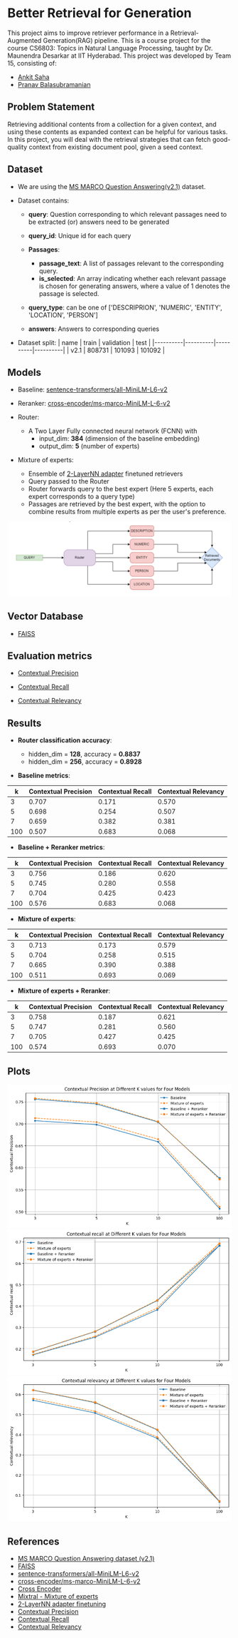 
# Better Retrieval for Generation
This project aims to improve retriever performance in a Retrieval-Augmented Generation(RAG) pipeline. This is a course project for the course CS6803: Topics in Natural Language Processing, taught by Dr. Maunendra Desarkar at IIT Hyderabad. This project was developed by Team 15, consisting of:
- [Ankit Saha](https://github.com/Ankit-Saha-2003)
- [Pranav Balasubramanian](https://github.com/Pranavb060504)

## Problem Statement
Retrieving additional contents from a collection for a given context, and using these contents as expanded context can be helpful for various tasks. In this project, you will deal with the retrieval strategies that can fetch good-quality context from existing document pool, given a seed context.

## Dataset
- We are using the [MS MARCO Question Answering(v2.1)](https://huggingface.co/datasets/microsoft/ms_marco) dataset.

- Dataset contains:

    - **query**: Question corresponding to which relevant passages need to be extracted (or) answers need to be generated

    - **query_id**: Unique id for each query

    - **Passages**:  
        - **passage_text**: A list of passages relevant to the corresponding query.  
        - **is_selected**: An array indicating whether each relevant passage is chosen for generating answers, where a value of 1 denotes the passage is selected. 

    - **query_type**: can be one of ['DESCRIPRION', 'NUMERIC', 'ENTITY', 'LOCATION', 'PERSON']
    
    - **answers**: Answers to corresponding queries

- Dataset split:
    | name | train | validation | test |
    |----------|----------|----------|----------|
    | v2.1    | 808731 | 101093	| 101092 |

## Models
 
- Baseline: [sentence-transformers/all-MiniLM-L6-v2](https://huggingface.co/sentence-transformers/all-MiniLM-L6-v2)

- Reranker: [cross-encoder/ms-marco-MiniLM-L-6-v2](https://huggingface.co/cross-encoder/ms-marco-MiniLM-L-6-v2)

- Router:

    - A Two Layer Fully connected neural network (FCNN) with 
        - input_dim: **384** (dimension of the baseline embedding)
        - output_dim: **5** (number of experts)

- Mixture of experts:

    - Ensemble of [2-LayerNN adapter](https://docs.llamaindex.ai/en/stable/examples/finetuning/embeddings/finetune_embedding_adapter/) finetuned retrievers
    - Query passed to the Router
    - Router forwards query to the best expert (Here 5 experts, each expert corresponds to a query type)
    - Passages are retrieved by the best expert, with the option to combine results from multiple experts as per the user's preference.

![Mixture of experts](images/mixture_of_experts.png)


## Vector Database

- [FAISS](https://python.langchain.com/docs/integrations/vectorstores/faiss/)

## Evaluation metrics

- [Contextual Precision](https://docs.confident-ai.com/docs/metrics-contextual-precision)

- [Contextual Recall](https://docs.confident-ai.com/docs/metrics-contextual-recall)

- [Contextual Relevancy](https://docs.confident-ai.com/docs/metrics-contextual-relevancy)


## Results

- **Router classification accuracy**:
    - hidden_dim = **128**, accuracy = **0.8837**
    - hidden_dim = **256**, accuracy = **0.8928**


- **Baseline metrics**:

| k | Contextual Precision | Contextual Recall | Contextual Relevancy| 
|----------|----------|----------|----------|
| 3 | 0.707 | 0.171 | 0.570 |
| 5 | 0.698 | 0.254 | 0.507 |
| 7 | 0.659 | 0.382 | 0.381 |
| 100 | 0.507 | 0.683 | 0.068 |


- **Baseline + Reranker metrics**:

| k | Contextual Precision | Contextual Recall | Contextual Relevancy| 
|----------|----------|----------|----------|
| 3 | 0.756 | 0.186 | 0.620 |
| 5 | 0.745 | 0.280 | 0.558 |
| 7 | 0.704 | 0.425 | 0.423 |
| 100 | 0.576 | 0.683 | 0.068 |


- **Mixture of experts**:

| k | Contextual Precision | Contextual Recall | Contextual Relevancy| 
|----------|----------|----------|----------|
| 3 | 0.713 | 0.173 | 0.579 |
| 5 | 0.704 | 0.258 | 0.515 |
| 7 | 0.665 | 0.390 | 0.388 |
| 100 | 0.511 | 0.693 | 0.069 |

- **Mixture of experts + Reranker**: 

| k | Contextual Precision | Contextual Recall | Contextual Relevancy| 
|----------|----------|----------|----------|
| 3 | 0.758 | 0.187 | 0.621 |
| 5 | 0.747 | 0.281 | 0.560 |
| 7 | 0.705 | 0.427 | 0.425 |
| 100 | 0.574 | 0.693 | 0.070 |

## Plots

![Contextual Precision](images/mixture-precision.png)
![Contextual Recall](images/mixture-recall.png)
![Contextual Relevancy](images/mixture-relevancy.png)

## References

- [MS MARCO Question Answering dataset (v2.1)](https://huggingface.co/datasets/microsoft/ms_marco)
- [FAISS](https://python.langchain.com/docs/integrations/vectorstores/faiss/)
- [sentence-transformers/all-MiniLM-L6-v2](https://huggingface.co/sentence-transformers/all-MiniLM-L6-v2)
- [cross-encoder/ms-marco-MiniLM-L-6-v2](https://huggingface.co/cross-encoder/ms-marco-MiniLM-L-6-v2)
- [Cross Encoder](https://sbert.net/examples/applications/cross-encoder/README.html)
- [Mixtral - Mixture of experts](https://arxiv.org/abs/2401.04088)
- [2-LayerNN adapter finetuning](https://docs.llamaindex.ai/en/stable/examples/finetuning/embeddings/finetune_embedding_adapter/)
- [Contextual Precision](https://docs.confident-ai.com/docs/metrics-contextual-precision)
- [Contextual Recall](https://docs.confident-ai.com/docs/metrics-contextual-recall)
- [Contextual Relevancy](https://docs.confident-ai.com/docs/metrics-contextual-relevancy)

 
